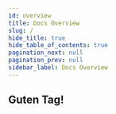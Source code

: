 ```yaml
---
id: overview
title: Docs Overview
slug: /
hide_title: true
hide_table_of_contents: true
pagination_next: null
pagination_prev: null
sidebar_label: Docs Overview
---
```


## Guten Tag!